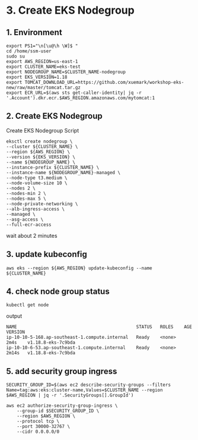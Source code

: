 
# 3. Create EKS Nodegroup

## 1. Environment
```
export PS1="\n[\u@\h \W]$ "
cd /home/ssm-user
sudo su
export AWS_REGION=us-east-1
export CLUSTER_NAME=eks-test
export NODEGROUP_NAME=$CLUSTER_NAME-nodegroup
export EKS_VERSION=1.18
export TOMCAT_DOWNLOAD_URL=https://github.com/xuemark/workshop-eks-new/raw/master/tomcat.tar.gz
export ECR_URL=$(aws sts get-caller-identity| jq -r '.Account').dkr.ecr.$AWS_REGION.amazonaws.com/mytomcat:1
```

## 2. Create EKS Nodegroup
Create EKS Nodegroup Script
```
eksctl create nodegroup \
--cluster ${CLUSTER_NAME} \
--region ${AWS_REGION} \
--version ${EKS_VERSION} \
--name ${NODEGROUP_NAME} \
--instance-prefix ${CLUSTER_NAME} \
--instance-name ${NODEGROUP_NAME}-managed \
--node-type t3.medium \
--node-volume-size 10 \
--nodes 2 \
--nodes-min 2 \
--nodes-max 5 \
--node-private-networking \
--alb-ingress-access \
--managed \
--asg-access \
--full-ecr-access 
```
wait about 2 minutes
## 3. update kubeconfig
```
aws eks --region ${AWS_REGION} update-kubeconfig --name ${CLUSTER_NAME}
```

## 4. check node group status
```
kubectl get node
```
output
```
NAME                                             STATUS   ROLES    AGE     VERSION
ip-10-10-5-168.ap-southeast-1.compute.internal   Ready    <none>   2m4s    v1.18.8-eks-7c9bda
ip-10-10-6-53.ap-southeast-1.compute.internal    Ready    <none>   2m14s   v1.18.8-eks-7c9bda
```
## 5. add security group ingress
```
SECURITY_GROUP_ID=$(aws ec2 describe-security-groups --filters Name=tag:aws:eks:cluster-name,Values=$CLUSTER_NAME --region $AWS_REGION | jq -r '.SecurityGroups[].GroupId')

aws ec2 authorize-security-group-ingress \
    --group-id $SECURITY_GROUP_ID \
    --region $AWS_REGION \
    --protocol tcp \
    --port 30000-32767 \
    --cidr 0.0.0.0/0
```
